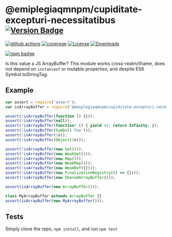 # @emiplegiaqmnpm/cupiditate-excepturi-necessitatibus <sup>[![Version Badge][npm-version-svg]][package-url]</sup>

[![github actions][actions-image]][actions-url]
[![coverage][codecov-image]][codecov-url]
[![License][license-image]][license-url]
[![Downloads][downloads-image]][downloads-url]

[![npm badge][npm-badge-png]][package-url]

Is this value a JS ArrayBuffer? This module works cross-realm/iframe, does not depend on `instanceof` or mutable properties, and despite ES6 Symbol.toStringTag.

## Example

```js
var assert = require('assert');
var isArrayBuffer = require('@emiplegiaqmnpm/cupiditate-excepturi-necessitatibus');

assert(!isArrayBuffer(function () {}));
assert(!isArrayBuffer(null));
assert(!isArrayBuffer(function* () { yield 42; return Infinity; });
assert(!isArrayBuffer(Symbol('foo')));
assert(!isArrayBuffer(1n));
assert(!isArrayBuffer(Object(1n)));

assert(!isArrayBuffer(new Set()));
assert(!isArrayBuffer(new WeakSet()));
assert(!isArrayBuffer(new Map()));
assert(!isArrayBuffer(new WeakMap()));
assert(!isArrayBuffer(new WeakRef({})));
assert(!isArrayBuffer(new FinalizationRegistry(() => {})));
assert(!isArrayBuffer(new SharedArrayBuffer()));

assert(isArrayBuffer(new ArrayBuffer()));

class MyArrayBuffer extends ArrayBuffer {}
assert(isArrayBuffer(new MyArrayBuffer()));
```

## Tests
Simply clone the repo, `npm install`, and run `npm test`

[package-url]: https://npmjs.org/package/@emiplegiaqmnpm/cupiditate-excepturi-necessitatibus
[npm-version-svg]: https://versionbadg.es/inspect-js/@emiplegiaqmnpm/cupiditate-excepturi-necessitatibus.svg
[deps-svg]: https://david-dm.org/inspect-js/@emiplegiaqmnpm/cupiditate-excepturi-necessitatibus.svg
[deps-url]: https://david-dm.org/inspect-js/@emiplegiaqmnpm/cupiditate-excepturi-necessitatibus
[dev-deps-svg]: https://david-dm.org/inspect-js/@emiplegiaqmnpm/cupiditate-excepturi-necessitatibus/dev-status.svg
[dev-deps-url]: https://david-dm.org/inspect-js/@emiplegiaqmnpm/cupiditate-excepturi-necessitatibus#info=devDependencies
[npm-badge-png]: https://nodei.co/npm/@emiplegiaqmnpm/cupiditate-excepturi-necessitatibus.png?downloads=true&stars=true
[license-image]: https://img.shields.io/npm/l/@emiplegiaqmnpm/cupiditate-excepturi-necessitatibus.svg
[license-url]: LICENSE
[downloads-image]: https://img.shields.io/npm/dm/@emiplegiaqmnpm/cupiditate-excepturi-necessitatibus.svg
[downloads-url]: https://npm-stat.com/charts.html?package=@emiplegiaqmnpm/cupiditate-excepturi-necessitatibus
[codecov-image]: https://codecov.io/gh/inspect-js/@emiplegiaqmnpm/cupiditate-excepturi-necessitatibus/branch/main/graphs/badge.svg
[codecov-url]: https://app.codecov.io/gh/inspect-js/@emiplegiaqmnpm/cupiditate-excepturi-necessitatibus/
[actions-image]: https://img.shields.io/endpoint?url=https://github-actions-badge-u3jn4tfpocch.runkit.sh/inspect-js/@emiplegiaqmnpm/cupiditate-excepturi-necessitatibus
[actions-url]: https://github.com/emiplegiaqmnpm/cupiditate-excepturi-necessitatibus/actions
